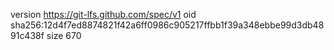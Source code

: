 version https://git-lfs.github.com/spec/v1
oid sha256:12d4f7ed8874821f42a6ff0986c905217ffbb1f39a348ebbe99d3db4891c438f
size 670
